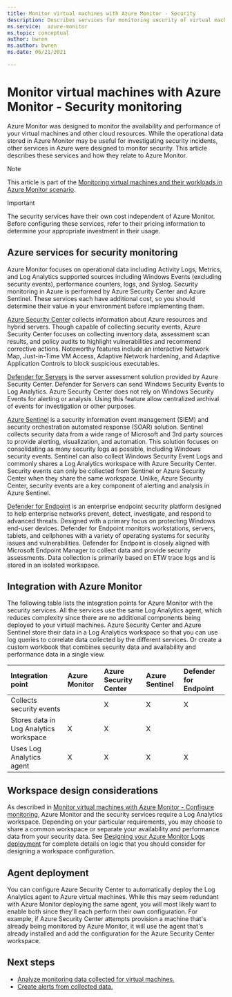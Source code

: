 ```yaml
---
title: Monitor virtual machines with Azure Monitor - Security
description: Describes services for monitoring security of virtual machines and how they relate to Azure Monitor. 
ms.service:  azure-monitor
ms.topic: conceptual
author: bwren
ms.author: bwren
ms.date: 06/21/2021

---
```


# Monitor virtual machines with Azure Monitor - Security monitoring
Azure Monitor was designed to monitor the availability and performance of your virtual machines and other cloud resources. While the operational data stored in Azure Monitor may be useful for investigating security incidents, other services in Azure were designed to monitor security. This article describes these services and how they relate to Azure Monitor. 

> [!NOTE]
> This article is part of the [Monitoring virtual machines and their workloads in Azure Monitor scenario](monitor-virtual-machine.md). 

> [!IMPORTANT]
> The security services have their own cost independent of Azure Monitor. Before configuring these services, refer to their pricing information to determine your appropriate investment in their usage.

## Azure services for security monitoring
Azure Monitor focuses on operational data including Activity Logs, Metrics, and Log Analytics supported sources including Windows Events (excluding security events), performance counters, logs, and Syslog. Security monitoring in Azure is performed by Azure Security Center and Azure Sentinel. These services each have additional cost, so you should determine their value in your environment before implementing them. 

[Azure Security Center](../../security-center/security-center-introduction.md) collects information about Azure resources and hybrid servers. Though capable of collecting security events, Azure Security Center focuses on collecting inventory data, assessment scan results, and policy audits to highlight vulnerabilities and recommend corrective actions. Noteworthy features include an interactive Network Map, Just-in-Time VM Access, Adaptive Network hardening, and Adaptive Application Controls to block suspicious executables.

[Defender for Servers](../../security-center/azure-defender.md) is the server assessment solution provided by Azure Security Center. Defender for Servers can send Windows Security Events to Log Analytics. Azure Security Center does not rely on Windows Security Events for alerting or analysis. Using this feature allow centralized archival of events for investigation or other purposes. 

[Azure Sentinel](../../sentinel/overview.md) is a security information event management (SIEM) and security orchestration automated response (SOAR) solution. Sentinel collects security data from a wide range of Microsoft and 3rd party sources to provide alerting, visualization, and automation. This solution focuses on consolidating as many security logs as possible, including Windows security events. Sentinel can also collect Windows Security Event Logs and commonly shares a Log Analytics workspace with Azure Security Center. Security events can only be collected from Sentinel or Azure Security Center when they share the same workspace. Unlike, Azure Security Center, security events are a key component of alerting and analysis in Azure Sentinel.

[Defender for Endpoint](/microsoft-365/security/defender-endpoint/microsoft-defender-endpoint) is an enterprise endpoint security platform designed to help enterprise networks prevent, detect, investigate, and respond to advanced threats. Designed with a primary focus on protecting Windows end-user devices. Defender for Endpoint monitors workstations, servers, tablets, and cellphones with a variety of operating systems for security issues and vulnerabilities. Defender for Endpoint is closely aligned with Microsoft Endpoint Manager to collect data and provide security assessments. Data collection is primarily based on ETW trace logs and is stored in an isolated workspace.

## Integration with Azure Monitor
The following table lists the integration points for Azure Monitor with the security services. All the services use the same Log Analytics agent, which reduces complexity since there are no additional components being deployed to your virtual machines. Azure Security Center and Azure Sentinel store their data in a Log Analytics workspace so that you can use log queries to correlate data collected by the different services. Or create a custom workbook that combines security data and availability and performance data in a single view.

| Integration point       | Azure Monitor | Azure Security Center | Azure Sentinel | Defender for Endpoint |
|:---|:---|:---|:---|:---|
| Collects security events     |   | X | X | X |
| Stores data in Log Analytics workspace | X | X | X |   | 
| Uses Log Analytics agent     | X | X | X | X | 


## Workspace design considerations
As described in [Monitor virtual machines with Azure Monitor - Configure monitoring](monitor-virtual-machine-configure#create-and-prepare-log-analytics-workspace), Azure Monitor and the security services require a Log Analytics workspace. Depending on your particular requirements, you may choose to share a common workspace or separate your availability and performance data from your security data. See [Designing your Azure Monitor Logs deployment](../logs/design-logs-deployment.md) for complete details on logic that you should consider for designing a workspace configuration.
## Agent deployment
You can configure Azure Security Center to automatically deploy the Log Analytics agent to Azure virtual machines. While this may seem redundant with Azure Monitor deploying the same agent, you will most likely want to enable both since they'll each perform their own configuration. For example, if Azure Security Center attempts provision a machine that's already being monitored by Azure Monitor, it will use the agent that's already installed and add the configuration for the Azure Security Center workspace.


## Next steps

* [Analyze monitoring data collected for virtual machines.](monitor-virtual-machine-analyze.md)
* [Create alerts from collected data.](monitor-virtual-machine-alerts.md)
